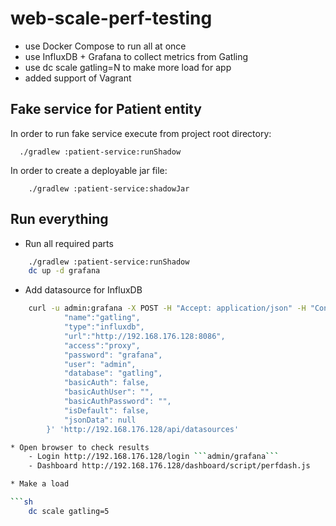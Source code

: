 web-scale-perf-testing
=================

- use Docker Compose to run all at once
- use InfluxDB + Grafana to collect metrics from Gatling
- use dc scale gatling=N to make more load for app
- added support of Vagrant

Fake service for Patient entity
------------------------

In order to run fake service execute from project root directory:

```
  ./gradlew :patient-service:runShadow
```

In order to create a deployable jar file:

```
    ./gradlew :patient-service:shadowJar
```

Run everything
------------

* Run all required parts
```sh
    ./gradlew :patient-service:runShadow
    dc up -d grafana
```

* Add datasource for InfluxDB
```sh
    curl -u admin:grafana -X POST -H "Accept: application/json" -H "Content-Type: application/json" -H "Cache-Control: no-cache" -d '{
            "name":"gatling",
            "type":"influxdb",
            "url":"http://192.168.176.128:8086",
            "access":"proxy",
            "password": "grafana",
            "user": "admin",
            "database": "gatling",
            "basicAuth": false,
            "basicAuthUser": "",
            "basicAuthPassword": "",
            "isDefault": false,
            "jsonData": null
        }' 'http://192.168.176.128/api/datasources'     

* Open browser to check results
    - Login http://192.168.176.128/login ```admin/grafana```
    - Dashboard http://192.168.176.128/dashboard/script/perfdash.js

* Make a load

```sh
    dc scale gatling=5
```
